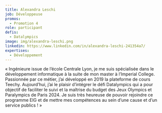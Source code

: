 ```yaml
---
title: Alexandra Leschi
job: Développeuse
promos:
  - Promotion 4
role: participant
defis:
  - Datalympics
image: img/alexandra-leschi.png
linkedin: https://www.linkedin.com/in/alexandra-leschi-241354a7/
expertises:
  - Développement
---
```

« Ingénieure issue de l’école Centrale Lyon, je me suis spécialisée dans le développement informatique à la suite de mon master à l’Imperial College. Passionnée par ce métier, j’ai développé en 2019 la plateforme de cours Teechy. Aujourd’hui, j’ai le plaisir d’intégrer le défi Datalympics qui a pour objectif de faciliter le suivi et la maîtrise du budget des Jeux Olympics et Paralympics de Paris 2024. Je suis très heureuse de pouvoir rejoindre ce programme EIG et de mettre mes compétences au sein d’une cause et d’un service publics ! »
